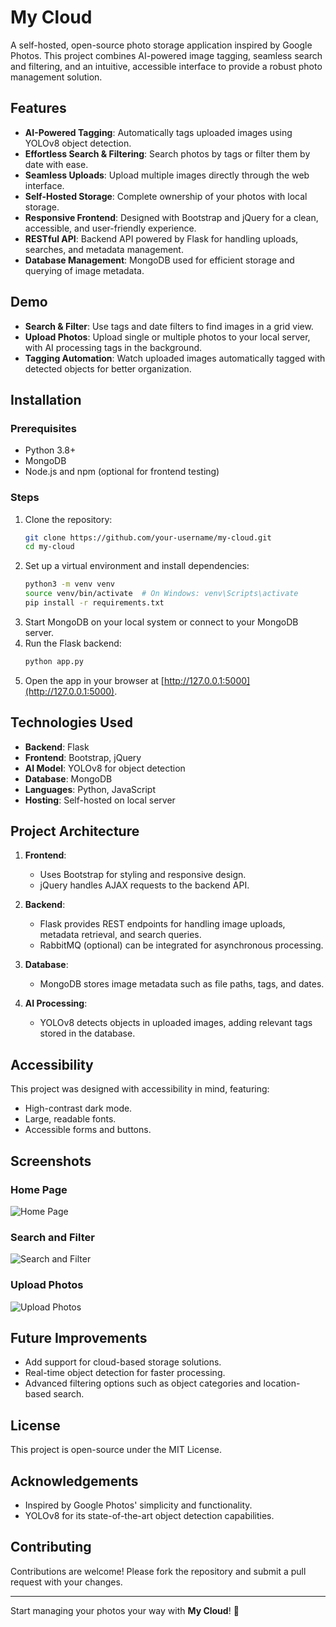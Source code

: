 
# My Cloud  
A self-hosted, open-source photo storage application inspired by Google Photos. This project combines AI-powered image tagging, seamless search and filtering, and an intuitive, accessible interface to provide a robust photo management solution.

## Features  
- **AI-Powered Tagging**: Automatically tags uploaded images using YOLOv8 object detection.  
- **Effortless Search & Filtering**: Search photos by tags or filter them by date with ease.  
- **Seamless Uploads**: Upload multiple images directly through the web interface.  
- **Self-Hosted Storage**: Complete ownership of your photos with local storage.  
- **Responsive Frontend**: Designed with Bootstrap and jQuery for a clean, accessible, and user-friendly experience.  
- **RESTful API**: Backend API powered by Flask for handling uploads, searches, and metadata management.  
- **Database Management**: MongoDB used for efficient storage and querying of image metadata.  

## Demo  
- **Search & Filter**: Use tags and date filters to find images in a grid view.  
- **Upload Photos**: Upload single or multiple photos to your local server, with AI processing tags in the background.  
- **Tagging Automation**: Watch uploaded images automatically tagged with detected objects for better organization.  

## Installation  
### Prerequisites  
- Python 3.8+  
- MongoDB  
- Node.js and npm (optional for frontend testing)

### Steps  
1. Clone the repository:  
   ```bash
   git clone https://github.com/your-username/my-cloud.git  
   cd my-cloud  
   ```
2. Set up a virtual environment and install dependencies:  
   ```bash
   python3 -m venv venv  
   source venv/bin/activate  # On Windows: venv\Scripts\activate  
   pip install -r requirements.txt  
   ```
3. Start MongoDB on your local system or connect to your MongoDB server.  
4. Run the Flask backend:  
   ```bash
   python app.py  
   ```
5. Open the app in your browser at [http://127.0.0.1:5000](http://127.0.0.1:5000).  

## Technologies Used  
- **Backend**: Flask  
- **Frontend**: Bootstrap, jQuery  
- **AI Model**: YOLOv8 for object detection  
- **Database**: MongoDB  
- **Languages**: Python, JavaScript  
- **Hosting**: Self-hosted on local server  

## Project Architecture  
1. **Frontend**:  
   - Uses Bootstrap for styling and responsive design.  
   - jQuery handles AJAX requests to the backend API.  

2. **Backend**:  
   - Flask provides REST endpoints for handling image uploads, metadata retrieval, and search queries.  
   - RabbitMQ (optional) can be integrated for asynchronous processing.  

3. **Database**:  
   - MongoDB stores image metadata such as file paths, tags, and dates.  

4. **AI Processing**:  
   - YOLOv8 detects objects in uploaded images, adding relevant tags stored in the database.  

## Accessibility  
This project was designed with accessibility in mind, featuring:  
- High-contrast dark mode.  
- Large, readable fonts.  
- Accessible forms and buttons.  

## Screenshots  
### Home Page  
![Home Page](screenshots/homepage.png)  

### Search and Filter  
![Search and Filter](screenshots/search.png)  

### Upload Photos  
![Upload Photos](screenshots/upload.png)  

## Future Improvements  
- Add support for cloud-based storage solutions.  
- Real-time object detection for faster processing.  
- Advanced filtering options such as object categories and location-based search.  

## License  
This project is open-source under the MIT License.  

## Acknowledgements  
- Inspired by Google Photos' simplicity and functionality.  
- YOLOv8 for its state-of-the-art object detection capabilities.  

## Contributing  
Contributions are welcome! Please fork the repository and submit a pull request with your changes.

---

Start managing your photos your way with **My Cloud**! 🌟
